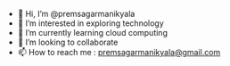 - 👋 Hi, I’m @premsagarmanikyala
- 👀 I’m interested in exploring technology
- 🌱 I’m currently learning cloud computing
- 💞️ I’m looking to collaborate 
- 📫 How to reach me : premsagarmanikyala@gmail.com

<!---
premsagarmanikyala/premsagarmanikyala is a ✨ special ✨ repository because its `README.md` (this file) appears on your GitHub profile.
You can click the Preview link to take a look at your changes.
--->
